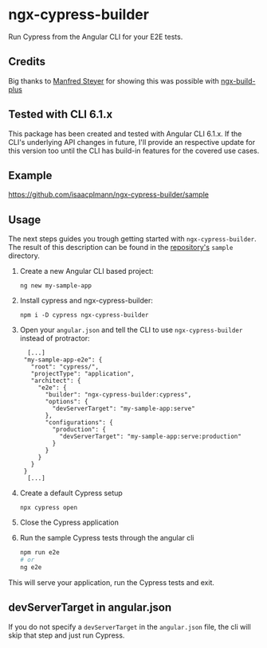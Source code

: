 # ngx-cypress-builder

Run Cypress from the Angular CLI for your E2E tests.

## Credits

Big thanks to [Manfred Steyer](https://twitter.com/ManfredSteyer) for showing this was possible with [ngx-build-plus](https://github.com/manfredsteyer/ngx-build-plus)

## Tested with CLI 6.1.x

This package has been created and tested with Angular CLI 6.1.x. If the CLI's underlying API changes in future, I'll provide an respective update for this version too until the CLI has build-in features for the covered use cases.

## Example

https://github.com/isaacplmann/ngx-cypress-builder/sample

## Usage

The next steps guides you trough getting started with `ngx-cypress-builder`. The result of this description can be found in the [repository's](https://github.com/isaacplmann/ngx-cypress-builder/sample) `sample` directory.

1. Create a new Angular CLI based project:

   ```
   ng new my-sample-app
   ```

2. Install cypress and ngx-cypress-builder:

   ```
   npm i -D cypress ngx-cypress-builder
   ```

3. Open your `angular.json` and tell the CLI to use `ngx-cypress-builder` instead of protractor:

   ```
     [...]
    "my-sample-app-e2e": {
      "root": "cypress/",
      "projectType": "application",
      "architect": {
        "e2e": {
          "builder": "ngx-cypress-builder:cypress",
          "options": {
            "devServerTarget": "my-sample-app:serve"
          },
          "configurations": {
            "production": {
              "devServerTarget": "my-sample-app:serve:production"
            }
          }
        }
      }
    }
     [...]
   ```

4. Create a default Cypress setup

   ```
   npx cypress open
   ```

5. Close the Cypress application

6. Run the sample Cypress tests through the angular cli

   ```bash
   npm run e2e
   # or
   ng e2e
   ```

This will serve your application, run the Cypress tests and exit.

## devServerTarget in angular.json

If you do not specify a `devServerTarget` in the `angular.json` file, the cli will skip that step and just run Cypress.
